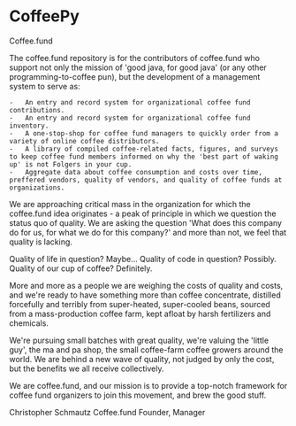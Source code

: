 # CoffeePy
Coffee.fund

The coffee.fund repository is for the contributors of coffee.fund who support not only the mission of 'good java, for good java' (or any other programming-to-coffee pun), but the development of a management system to serve as:

	-	An entry and record system for organizational coffee fund contributions.
	-	An entry and record system for organizational coffee fund inventory.
	-	A one-stop-shop for coffee fund managers to quickly order from a variety of online coffee distributors.
	-	A library of compiled coffee-related facts, figures, and surveys to keep coffee fund members informed on why the 'best part of waking up' is not Folgers in your cup.
	-	Aggregate data about coffee consumption and costs over time, preffered vendors, quality of vendors, and quality of coffee funds at organizations.

We are approaching critical mass in the organization for which the coffee.fund idea originates - a peak of principle in which we question the status quo of quality. We are asking the question 'What does this company do for us, for what we do for this company?' and more than not, we feel that quality is lacking.

Quality of life in question? Maybe... Quality of code in question? Possibly. Quality of our cup of coffee? Definitely.

More and more as a people we are weighing the costs of quality and costs, and we're ready to have something more than coffee concentrate, distilled forcefully and terribly from super-heated, super-cooled beans, sourced from a mass-production coffee farm, kept afloat by harsh fertilizers and chemicals.

We're pursuing small batches with great quality, we're valuing the 'little guy', the ma and pa shop, the small coffee-farm coffee growers around the world. We are behind a new wave of quality, not judged by only the cost, but the benefits we all receive collectively.

We are coffee.fund, and our mission is to provide a top-notch framework for coffee fund organizers to join this movement, and brew the good stuff.

Christopher Schmautz
Coffee.fund Founder, Manager